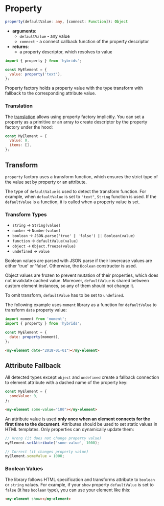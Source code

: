 # Property

```typescript
property(defaultValue: any, [connect: Function]): Object
```

* **arguments**:
  * `defaultValue` - any value
  * `connect` - a connect callback function of the property descriptor
* **returns**:
  * a property descriptor, which resolves to value

```javascript
import { property } from 'hybrids';

const MyElement = {
  value: property('text'),
};
```

Property factory holds a property value with the type transform with fallback to the corresponding attribute value.

### Translation

The [translation](../core-concepts/translation.md) allows using property factory implicitly. You can set a property as a primitive or an array to create descriptor by the property factory under the hood:

```javascript
const MyElement = {
  value: 0,
  items: [],
};
```

## Transform

`property` factory uses a transform function, which ensures the strict type of the value set by property or an attribute.

The type of `defaultValue` is used to detect the transform function. For example, when `defaultValue` is set to `"text"`, `String` function is used. If the `defaultValue` is a function, it is called when a property value is set.

### Transform Types

* `string` -> `String(value)`
* `number` -> `Number(value)`
* `boolean` -> `JSON.parse('true' | 'false') || Boolean(value)`
* `function` -> `defaultValue(value)`
* `object` -> `Object.freeze(value)`
* `undefined` -> `value`

Boolean values are parsed with JSON.parse if their lowercase values are either 'true' or 'false'. Otherwise, the `Boolean` constructor is used.

Object values are frozen to prevent mutation of their properties, which does not invalidate cached value. Moreover, `defaultValue` is shared between custom element instances, so any of them should not change it.

To omit transform, `defaultValue` has to be set to `undefined`.

The following example uses `moment` library as a function for `defaultValue` to transform `date` property value:

```javascript
import moment from 'moment';
import { property } from 'hybrids';

const MyElement = {
  date: property(moment),
};
```

```html
<my-element date="2018-01-01"></my-element>
```

## Attribute Fallback

All detected types except `object` and `undefined` create a fallback connection to element attribute with a dashed name of the property key:

```javascript
const MyElement = {
  someValue: 0,
};
```

```html
<my-element some-value="100"></my-element>
```

An attribute value is used **only once when an element connects for the first time to the document**. Attributes should be used to set static values in HTML templates. Only properties can dynamically update them:

```javascript
// Wrong (it does not change property value)
myElement.setAttribute('some-value', 1000);

// Correct (it changes property value)
myElement.someValue = 1000;
```

### Boolean Values

The library follows HTML specification and transforms attribute to `boolean` or `string` values. For example, if your `show` property `defaultValue` is set to `false` (it has `boolean` type), you can use your element like this:

```html
<my-element show></my-element>
```